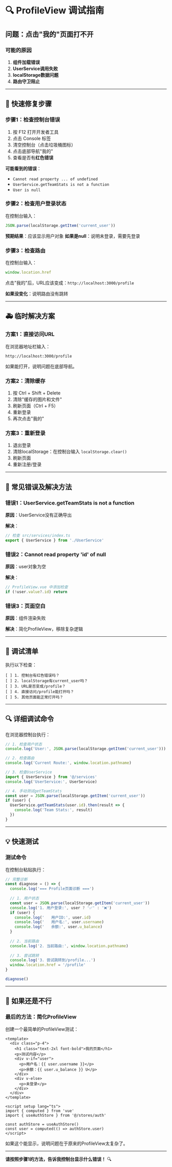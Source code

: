 # 🔍 ProfileView 调试指南

## 问题：点击"我的"页面打不开

### 可能的原因

1. **组件加载错误**
2. **UserService调用失败**
3. **localStorage数据问题**
4. **路由守卫阻止**

---

## 🔧 快速修复步骤

### 步骤1：检查控制台错误

1. 按 F12 打开开发者工具
2. 点击 Console 标签
3. 清空控制台（点击垃圾桶图标）
4. 点击底部导航"我的"
5. 查看是否有**红色错误**

**可能看到的错误**：
- `Cannot read property ... of undefined`
- `UserService.getTeamStats is not a function`
- `User is null`

### 步骤2：检查用户登录状态

在控制台输入：
```javascript
JSON.parse(localStorage.getItem('current_user'))
```

**预期结果**：应该显示用户对象
**如果是null**：说明未登录，需要先登录

### 步骤3：检查路由

在控制台输入：
```javascript
window.location.href
```

点击"我的"后，URL应该变成：`http://localhost:3000/profile`

**如果没变化**：说明路由没有跳转

---

## 🚑 临时解决方案

### 方案1：直接访问URL

在浏览器地址栏输入：
```
http://localhost:3000/profile
```

如果能打开，说明问题在底部导航。

### 方案2：清除缓存

1. 按 Ctrl + Shift + Delete
2. 清除"缓存的图片和文件"
3. 刷新页面（Ctrl + F5）
4. 重新登录
5. 再次点击"我的"

### 方案3：重新登录

1. 退出登录
2. 清除localStorage：在控制台输入 `localStorage.clear()`
3. 刷新页面
4. 重新注册/登录

---

## 🐛 常见错误及解决方法

### 错误1：UserService.getTeamStats is not a function

**原因**：UserService没有正确导出

**解决**：
```typescript
// 检查 src/services/index.ts
export { UserService } from './UserService'
```

### 错误2：Cannot read property 'id' of null

**原因**：user对象为空

**解决**：
```typescript
// ProfileView.vue 中添加检查
if (!user.value?.id) return
```

### 错误3：页面空白

**原因**：组件渲染失败

**解决**：简化ProfileView，移除复杂逻辑

---

## 📝 调试清单

执行以下检查：

```
[ ] 1. 控制台有红色错误吗？
[ ] 2. localStorage有current_user吗？
[ ] 3. URL是否变成/profile？
[ ] 4. 直接访问/profile能打开吗？
[ ] 5. 其他页面能正常打开吗？
```

---

## 🔍 详细调试命令

在浏览器控制台执行：

```javascript
// 1. 检查用户状态
console.log('User:', JSON.parse(localStorage.getItem('current_user')))

// 2. 检查路由
console.log('Current Route:', window.location.pathname)

// 3. 检查UserService
import { UserService } from '@/services'
console.log('UserService:', UserService)

// 4. 手动测试getTeamStats
const user = JSON.parse(localStorage.getItem('current_user'))
if (user) {
  UserService.getTeamStats(user.id).then(result => {
    console.log('Team Stats:', result)
  })
}
```

---

## 💡 快速测试

### 测试命令
在控制台粘贴执行：

```javascript
// 完整诊断
const diagnose = () => {
  console.log('=== Profile页面诊断 ===')
  
  // 1. 用户状态
  const user = JSON.parse(localStorage.getItem('current_user'))
  console.log('1. 用户登录:', user ? '✅' : '❌')
  if (user) {
    console.log('   用户ID:', user.id)
    console.log('   用户名:', user.username)
    console.log('   余额:', user.u_balance)
  }
  
  // 2. 当前路由
  console.log('2. 当前路由:', window.location.pathname)
  
  // 3. 尝试跳转
  console.log('3. 尝试跳转到/profile...')
  window.location.href = '/profile'
}

diagnose()
```

---

## 🎯 如果还是不行

### 最后的方法：简化ProfileView

创建一个最简单的ProfileView测试：

```vue
<template>
  <div class="p-4">
    <h1 class="text-2xl font-bold">我的页面</h1>
    <p>测试内容</p>
    <div v-if="user">
      <p>用户名：{{ user.username }}</p>
      <p>余额：{{ user.u_balance }} U</p>
    </div>
    <div v-else>
      <p>未登录</p>
    </div>
  </div>
</template>

<script setup lang="ts">
import { computed } from 'vue'
import { useAuthStore } from '@/stores/auth'

const authStore = useAuthStore()
const user = computed(() => authStore.user)
</script>
```

如果这个能显示，说明问题在于原来的ProfileView太复杂了。

---

**请按照步骤1的方法，告诉我控制台显示什么错误！** 🔍




































